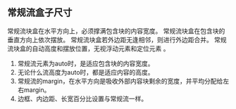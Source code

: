 ## 常规流盒子尺寸
常规流块盒在水平方向上，必须撑满包含块的内容宽度。
常规流块盒在包含块的垂直方向上依次摆放。
常规流块盒若外边距无逢相邻，则进行外边距合并。
常规流块盒的自动高度和摆放位置，无视浮动元素和定位元素 。
1. 常规流元素为auto时，是适应包含块的内容宽度。
2. 无论什么流高度为auto时，都是适应内容的高度。
3. 常规流的margin，在水平方向是吸收外部内容块剩余的宽度，并平均分配给左右margin。
4. 边框、内边距、长宽百分比设置与常规流一样。